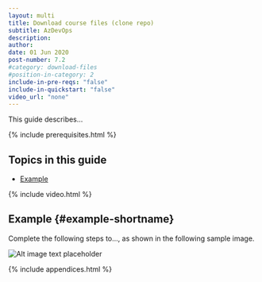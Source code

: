 ```yaml
---
layout: multi
title: Download course files (clone repo)
subtitle: AzDevOps
description:
author:
date: 01 Jun 2020
post-number: 7.2
#category: download-files
#position-in-category: 2
include-in-pre-reqs: "false"
include-in-quickstart: "false"
video_url: "none"
---
```


This guide describes...

{% include prerequisites.html %}

## Topics in this guide

- [Example](#example-shortname)

{% include video.html %}

## Example {#example-shortname}

Complete the following steps to..., as shown in the following sample image.

![Alt image text placeholder](../../assets/images/07-download-files/clone/azdev/img-placeholder.png)

{% include appendices.html %}

